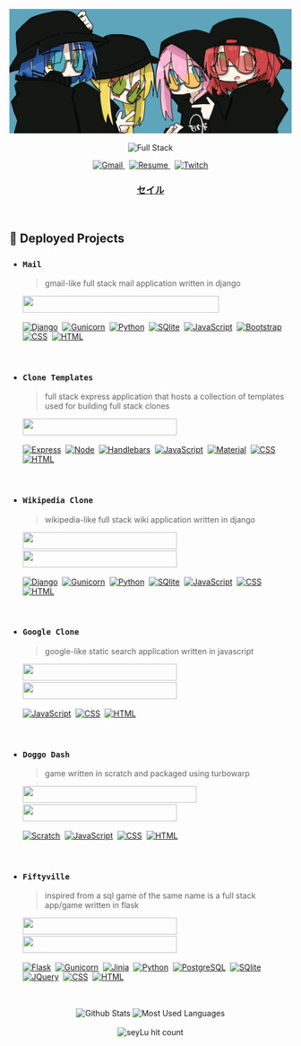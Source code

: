 ![Bocchi Banner](/static/images/all_black_stylized.jpg)

<div align="center">
    <picture>
        <source media="(prefers-color-scheme: dark)" srcset="https://readme-typing-svg.demolab.com?font=Jetbrains+Mono&weight=600&size=40&duration=3000&pause=1000&color=5DA4BA&center=true&vCenter=true&width=600&lines=Full+Stack;Python%2FDjango%2FFlask;JavaScript%2FExpress%2FReact;PHP%2FLaravel%2FJQuery">
        <img alt="Full Stack" src="https://readme-typing-svg.demolab.com?font=Jetbrains+Mono&weight=600&size=40&duration=3000&pause=1000&color=131512&center=true&vCenter=true&width=600&lines=Full+Stack;Python%2FDjango%2FFlask;JavaScript%2FExpress%2FReact;PHP%2FLaravel%2FJQuery">
    </picture>
    <p></p>
    <div>
        <a href="mailto:seyluofficial@gmail.com">
            <img alt="Gmail" src="https://img.shields.io/badge/Gmail-EA4335.svg?style=for-the-badge&logo=Gmail&logoColor=white" >
        </a>
        &nbsp;
        <a href="https://seylu.github.io/resume/mj_sabit_resume.pdf">
            <img alt="Resume" src="https://img.shields.io/badge/Resume-00A98F.svg?style=for-the-badge&logo=aboutdotme&logoColor=white">
        </a>
        &nbsp;
        <a href="https://twitch.com/seylu_dev">
            <img alt="Twitch" src="https://img.shields.io/badge/Twitch-9146FF.svg?style=for-the-badge&logo=Twitch&logoColor=white">
        </a>
    </div>
    <h3>
        <a href="https://seylu.github.io">
            セイル
        </a>
    </h3>
</div>

<br>

<a id="projects"></a>

## 🚀 Deployed Projects

- ### `Mail`

    > gmail-like full stack mail application written in django

    [<img src="https://img.shields.io/badge/View%20Deployment%20on%20PythonAnywhere-FFD43B?style=for-the-badge&logo=python&logoColor=blue" width="350" height="30">][mail-deploy-ref]

    [![][django-icon]][django-ref]&nbsp;
    [![][gunicorn-icon]][gunicorn-ref]&nbsp;
    [![][python-icon]][python-ref]&nbsp;
    [![][sqlite-icon]][sqlite-ref]&nbsp;
    [![][javascript-icon]][javascript-ref]&nbsp;
    [![][bootstrap-icon]][bootstrap-ref]&nbsp;
    [![][css-icon]][css-ref]&nbsp;
    [![][html-icon]][html-ref]&nbsp;

<br>

- ### `Clone Templates`

    > full stack express application that hosts a collection of templates used for building full stack clones

    [<img src="https://img.shields.io/badge/View%20Deployment%20on%20Render-17C987?style=for-the-badge&logo=render&logoColor=white" width="275" height="30">][clone-templates-deploy-ref]

    [![][express-icon]][express-ref]&nbsp;
    [![][node-icon]][node-ref]&nbsp;
    [![][handlebars-icon]][handlebars-ref]&nbsp;
    [![][javascript-icon]][javascript-ref]&nbsp;
    [![][material-icon]][material-ref]&nbsp;
    [![][css-icon]][css-ref]&nbsp;
    [![][html-icon]][html-ref]&nbsp;

<br>

- ### `Wikipedia Clone`

    > wikipedia-like full stack wiki application written in django

    [<img src="https://img.shields.io/badge/View%20Deployment%20on%20Heroku-430098?style=for-the-badge&logo=heroku&logoColor=white" width="275" height="30">][wikipedia-clone-deploy-ref]
    [<img src="https://img.shields.io/badge/Watch%20Demo%20on%20YouTube-FF0000?style=for-the-badge&logo=youtube&logoColor=white" width="275" height="30">][wikipedia-clone-demo-ref]

    [![][django-icon]][django-ref]&nbsp;
    [![][gunicorn-icon]][gunicorn-ref]&nbsp;
    [![][python-icon]][python-ref]&nbsp;
    [![][sqlite-icon]][sqlite-ref]&nbsp;
    [![][javascript-icon]][javascript-ref]&nbsp;
    [![][css-icon]][css-ref]&nbsp;
    [![][html-icon]][html-ref]&nbsp;

<br>

- ### `Google Clone`

    > google-like static search application written in javascript

    [<img src="https://img.shields.io/badge/View%20Deployment%20on%20Vercel-000000?style=for-the-badge&logo=vercel&logoColor=white" width="275" height="30">][google-clone-deploy-ref]
    [<img src="https://img.shields.io/badge/Watch%20Demo%20on%20YouTube-FF0000?style=for-the-badge&logo=youtube&logoColor=white" width="275" height="30">][google-clone-demo-ref]

    [![][javascript-icon]][javascript-ref]&nbsp;
    [![][css-icon]][css-ref]&nbsp;
    [![][html-icon]][html-ref]&nbsp;

<br>

- ### `Doggo Dash`

    > game written in scratch and packaged using turbowarp

    [<img src="https://img.shields.io/badge/View%20Deployment%20on%20GitHub%20Pages-222222?style=for-the-badge&logo=GitHub%20Pages&logoColor=white" width="310" height="30">][doggo-dash-deploy-ref]
    [<img src="https://img.shields.io/badge/Watch%20Demo%20on%20YouTube-FF0000?style=for-the-badge&logo=youtube&logoColor=white" width="275" height="30">][doggo-dash-demo-ref]

    [![][scratch-icon]][scratch-ref]&nbsp;
    [![][javascript-icon]][javascript-ref]&nbsp;
    [![][css-icon]][css-ref]&nbsp;
    [![][html-icon]][html-ref]&nbsp;

<br>

- ### `Fiftyville`

    > inspired from a sql game of the same name is a full stack app/game written in flask

    [<img src="https://img.shields.io/badge/View%20Deployment%20on%20Heroku-430098?style=for-the-badge&logo=heroku&logoColor=white" width="275" height="30">][fiftyville-deploy-ref]
    [<img src="https://img.shields.io/badge/Watch%20Demo%20on%20YouTube-FF0000?style=for-the-badge&logo=youtube&logoColor=white" width="275" height="30">][fiftyville-demo-ref]

    [![][flask-icon]][flask-ref]&nbsp;
    [![][gunicorn-icon]][gunicorn-ref]&nbsp;
    [![][jinja-icon]][jinja-ref]&nbsp;
    [![][python-icon]][python-ref]&nbsp;
    [![][postgres-icon]][postgres-ref]&nbsp;
    [![][sqlite-icon]][sqlite-ref]&nbsp;
    [![][jquery-icon]][jquery-ref]&nbsp;
    [![][css-icon]][css-ref]&nbsp;
    [![][html-icon]][html-ref]&nbsp;

<br>

<br>

<div align="center">
    <img height="135" alt="Github Stats" src="https://github-readme-stats-seylu.vercel.app/api?username=seylu&count_private=true&include_all_commits=true&hide=issues,stars&show_icons=true&hide_title=true&theme=react">
    <img height="135" alt="Most Used Languages" src="https://github-readme-stats-seylu.vercel.app/api/top-langs/?username=seylu&hide=procfile,batchfile,handlebars,hack,html,css&langs_count=6&exclude_repo=doggo-dash,From_Coursera,php-tutorials,github-readme-stats,seylu.github.io&layout=compact&hide_title=true&theme=react">
</div>

<br>

<div align="center">
    <img src="https://moe-counter-fork.seylu.repl.co/get/@:seylu?theme=asoul" alt="seyLu hit count">
</div>

[gmail-ref]: mailto:seyluofficial@gmail.com
[gmail-img]: https://img.shields.io/badge/Gmail-D14836?style=for-the-badge&logo=gmail&logoColor=white

<!-- Server/RunEnv-->
[wsgi-ref]: https://wsgi.readthedocs.io/en/latest/
[wsgi-img]: https://img.shields.io/badge/WSGI-FFD43B?style=for-the-badge&logo=python&logoColor=blue

[gunicorn-ref]: https://docs.gunicorn.org/en/stable/
[gunicorn-img]: https://img.shields.io/badge/Gunicorn-499848?style=for-the-badge&logo=gunicorn&logoColor=white

[node-ref]: https://nodejs.org/en/
[node-img]: https://img.shields.io/badge/Node.js-339933?style=for-the-badge&logo=nodedotjs&logoColor=white

[apache-ref]: https://httpd.apache.org/
[apache-img]: https://img.shields.io/badge/Apache-D22128?style=for-the-badge&logo=Apache&logoColor=white

<!-- Script -->
[python-ref]: https://www.python.org/
[python-img]: https://img.shields.io/badge/Python-FFD43B?style=for-the-badge&logo=python&logoColor=blue

[bash-ref]: https://www.gnu.org/software/bash/
[bash-img]: https://img.shields.io/badge/GNU%20Bash-4EAA25?style=for-the-badge&logo=GNU%20Bash&logoColor=white

[javascript-ref]: https://www.javascript.com/
[javascript-img]: https://img.shields.io/badge/JavaScript-323330?style=for-the-badge&logo=javascript&logoColor=F7DF1E

[php-ref]: https://www.php.net/
[php-img]: https://img.shields.io/badge/PHP-777BB4?style=for-the-badge&logo=php&logoColor=white

<!-- Framework -->
[django-ref]: https://www.djangoproject.com/
[django-img]: https://img.shields.io/badge/Django-092E20?style=for-the-badge&logo=django&logoColor=green

[flask-ref]: https://flask.palletsprojects.com/
[flask-img]: https://img.shields.io/badge/Flask-000000?style=for-the-badge&logo=flask&logoColor=white

[express-ref]: https://expressjs.com/
[express-img]: https://img.shields.io/badge/Express.js-000000?style=for-the-badge&logo=express&logoColor=white

[laravel-ref]: https://laravel.com/
[laravel-img]: https://img.shields.io/badge/Laravel-FF2D20?style=for-the-badge&logo=laravel&logoColor=white

<!-- Template Engine -->
[jinja-ref]: https://jinja.palletsprojects.com/
[jinja-img]: https://img.shields.io/badge/Jinja-B41717?style=for-the-badge&logo=jinja&logoColor=white

[handlebars-ref]: https://handlebarsjs.com/
[handlebars-img]: https://img.shields.io/badge/Handlebars.js-f0772b?style=for-the-badge&logo=handlebarsdotjs&logoColor=black

[twig-ref]: https://twig.symfony.com/
[twig-img]: https://img.shields.io/badge/Twig-000000?style=for-the-badge&logo=Symfony&logoColor=white

[blade-ref]: https://laravel.com/docs/blade
[blade-img]: https://img.shields.io/badge/Blade-FF2D20?style=for-the-badge&logo=laravel&logoColor=white

<!-- Database -->
[postgres-ref]: https://www.postgresql.org/
[postgres-img]: https://img.shields.io/badge/PostgreSQL-316192?style=for-the-badge&logo=postgresql&logoColor=white

[mysql-ref]: https://www.mysql.com/
[mysql-img]: https://img.shields.io/badge/MySQL-005C84?style=for-the-badge&logo=mysql&logoColor=white

[sqlite-ref]: https://www.sqlite.org/
[sqlite-img]: https://img.shields.io/badge/SQLite-07405E?style=for-the-badge&logo=sqlite&logoColor=white

<!-- Other Tools -->
[postman-ref]: https://www.postman.com/
[postman-img]: https://img.shields.io/badge/Postman-FF6C37?style=for-the-badge&logo=Postman&logoColor=white

[diagrams.net-ref]: https://app.diagrams.net/
[diagrams.net-img]: https://img.shields.io/badge/Diagrams.net-F08705?style=for-the-badge&logo=diagrams.net&logoColor=white

[pgadmin-ref]: https://www.pgadmin.org/
[pgadmin-img]: https://img.shields.io/badge/pgAdmin-316192?style=for-the-badge&logo=postgresql&logoColor=white

[phpmyadmin-ref]: https://www.phpmyadmin.net/
[phpmyadmin-img]: https://img.shields.io/badge/phpMyAdmin-6C78AF?style=for-the-badge&logo=phpmyadmin&logoColor=white

<!-- Markup -->
[html-ref]: https://html.spec.whatwg.org/multipage/
[html-img]: https://img.shields.io/badge/HTML5-E34F26?style=for-the-badge&logo=html5&logoColor=white

[markdown-ref]: https://www.markdownguide.org/
[markdown-img]: https://img.shields.io/badge/Markdown-000000?style=for-the-badge&logo=markdown&logoColor=white

[svg-ref]: https://www.w3.org/Graphics/SVG/
[svg-img]: https://img.shields.io/badge/SVG-FAA918?style=for-the-badge&logo=svg&logoColor=white

<!-- Preprocessor -->
[sass-ref]: https://sass-lang.com/dart-sass
[sass-img]: https://img.shields.io/badge/Sass-CC6699?style=for-the-badge&logo=sass&logoColor=white

[less-ref]: https://lesscss.org/
[less-img]: https://img.shields.io/badge/Less-1D365D?style=for-the-badge&logo=less&logoColor=white

<!-- Framework -->
[bootstrap-ref]: https://getbootstrap.com/
[bootstrap-img]: https://img.shields.io/badge/Bootstrap-563D7C?style=for-the-badge&logo=bootstrap&logoColor=white

[material-ref]: https://material.io/
[material-img]: https://img.shields.io/badge/material%20design-757575?style=for-the-badge&logo=material%20design&logoColor=white

<!-- Library -->
[react-ref]: https://reactjs.org/
[react-img]: https://img.shields.io/badge/React-20232A?style=for-the-badge&logo=react&logoColor=61DAFB

[redux-ref]: https://redux.js.org/
[redux-img]: https://img.shields.io/badge/Redux-593D88?style=for-the-badge&logo=redux&logoColor=white

[jquery-ref]: https://jquery.com/
[jquery-img]: https://img.shields.io/badge/jQuery-0769AD?style=for-the-badge&logo=jquery&logoColor=white

<!-- Task Runner -->
[gulp-ref]: https://gulpjs.com/
[gulp-img]: https://img.shields.io/badge/Gulp-CF4647?style=for-the-badge&logo=gulp&logoColor=white

[grunt-ref]: https://gruntjs.com/
[grunt-img]: https://img.shields.io/badge/Grunt-FAA918?style=for-the-badge&logo=grunt&logoColor=white

<!-- Package Manager -->
[npm-ref]: https://www.npmjs.com/
[npm-img]: https://img.shields.io/badge/npm-CB3837?style=for-the-badge&logo=npm&logoColor=white

[yarn-ref]: https://yarnpkg.com/
[yarn-img]: https://img.shields.io/badge/Yarn-2C8EBB?style=for-the-badge&logo=yarn&logoColor=white

<!-- Others -->
[css-ref]: https://www.w3.org/TR/CSS/

<!-- Operating System -->
[ubuntu-ref]: https://ubuntu.com/
[ubuntu-img]: https://img.shields.io/badge/Ubuntu-E95420?style=for-the-badge&logo=ubuntu&logoColor=white

[linux-ref]: https://www.linux.org/
[linux-img]: https://img.shields.io/badge/Linux-FCC624?style=for-the-badge&logo=linux&logoColor=black

[windows-ref]: https://www.microsoft.com/windows
[windows-img]: https://img.shields.io/badge/Windows-0078D6?style=for-the-badge&logo=windows&logoColor=white

<!-- Text Editor -->
[sublime-ref]: https://www.sublimetext.com/
[sublime-img]: https://img.shields.io/badge/sublime_text-%23575757.svg?&style=for-the-badge&logo=sublime-text&logoColor=important

[notepad++-ref]: https://notepad-plus-plus.org/
[notepad++-img]: https://img.shields.io/badge/Notepad++-90E59A.svg?style=for-the-badge&logo=notepad%2B%2B&logoColor=black

<!-- Integrated DevEnv -->
[vscode-ref]: https://code.visualstudio.com/
[vscode-img]: https://img.shields.io/badge/VSCode-0078D4?style=for-the-badge&logo=visual%20studio%20code&logoColor=white

[netbeans-ref]: https://netbeans.apache.org/
[netbeans-img]: https://img.shields.io/badge/netbeans-1B6AC6?style=for-the-badge&logo=apache%20netbeans%20IDE&logoColor=white

[turboc++-ref]: https://en.wikipedia.org/wiki/Turbo_C%2B%2B
[turboc++-img]: https://img.shields.io/badge/Turbo_C%2B%2B-00599C?style=for-the-badge&logo=c%2B%2B&logoColor=white

[scratch-ref]: https://scratch.mit.edu/
[scratch-img]: https://img.shields.io/badge/Scratch-4D97FF?style=for-the-badge&logo=Scratch&logoColor=white

<!-- Programming Language -->
[c-ref]: https://www.open-std.org/jtc1/sc22/wg14/
[c-img]: https://img.shields.io/badge/C-00599C?style=for-the-badge&logo=c&logoColor=white

[c++-ref]: https://isocpp.org/
[c++-img]: https://img.shields.io/badge/C%2B%2B-00599C?style=for-the-badge&logo=c%2B%2B&logoColor=white

[java-ref]: https://www.java.com/
[java-img]: https://img.shields.io/badge/Java-F80000?style=for-the-badge&logo=oracle&logoColor=black

<!-- Deployment -->
[render-ref]: https://render.com/
[render-img]: https://img.shields.io/badge/Render-17C987?style=for-the-badge&logo=render&logoColor=white

[pythonanywhere-ref]: https://www.pythonanywhere.com/
[pythonanywhere-img]: https://img.shields.io/badge/PythonAnywhere-FFD43B?style=for-the-badge&logo=python&logoColor=blue

[heroku-ref]: https://www.heroku.com/
[heroku-img]: https://img.shields.io/badge/Heroku-430098?style=for-the-badge&logo=heroku&logoColor=white

[vercel-ref]: https://vercel.com/
[vercel-img]: https://img.shields.io/badge/Vercel-000000?style=for-the-badge&logo=vercel&logoColor=white

[githubpages-ref]: https://pages.github.com/
[githubpages-img]: https://img.shields.io/badge/GitHub%20Pages-222222?style=for-the-badge&logo=GitHub%20Pages&logoColor=white

<!-- Version Control -->
[git-ref]: https://git-scm.com/
[git-img]: https://img.shields.io/badge/GIT-E44C30?style=for-the-badge&logo=git&logoColor=white

[gitkraken-ref]: https://www.gitkraken.com/
[gitkraken-img]: https://img.shields.io/badge/GitKraken-179287?style=for-the-badge&logo=GitKraken&logoColor=white

[sourcetree-ref]: https://www.sourcetreeapp.com/
[sourcetree-img]: https://img.shields.io/badge/Sourcetree-0052CC?style=for-the-badge&logo=Sourcetree&logoColor=white

[mail-deploy-ref]: https://seylu.pythonanywhere.com/login/admin

[clone-templates-deploy-ref]: https://clone-templates.onrender.com/

[wikipedia-clone-deploy-ref]: https://wikipedia-clone-seylu.herokuapp.com/
[wikipedia-clone-demo-ref]: https://youtu.be/KSov2QSPx4s

[google-clone-deploy-ref]: https://google-clone-seylu.vercel.app/
[google-clone-demo-ref]: https://youtu.be/FYXgJcMr4YQ

[doggo-dash-deploy-ref]: https://seylu.github.io/doggo-dash/
[doggo-dash-demo-ref]: https://youtu.be/kXCYEwcMD8I

[fiftyville-deploy-ref]: https://fiftyville.herokuapp.com/
[fiftyville-demo-ref]: https://youtu.be/l2aBCjvdwhM

[pythonanywhere-deploy-img]: https://img.shields.io/badge/View%20Deployment%20on%20PythonAnywhere-FFD43B?style=for-the-badge&logo=python&logoColor=blue
[render-deploy-img]: https://img.shields.io/badge/View%20Deployment%20on%20Render-17C987?style=for-the-badge&logo=render&logoColor=white
[heroku-deploy-img]: https://img.shields.io/badge/View%20Deployment%20on%20Heroku-430098?style=for-the-badge&logo=heroku&logoColor=white
[vercel-deploy-deploy-img]: https://img.shields.io/badge/View%20Deployment%20on%20Vercel-000000?style=for-the-badge&logo=vercel&logoColor=white
[githubpages-deploy-img]: https://img.shields.io/badge/View%20Deployment%20on%20GitHub%20Pages-222222?style=for-the-badge&logo=GitHub%20Pages&logoColor=white

[youtube-demo-img]: https://img.shields.io/badge/Watch%20Demo%20on%20YouTube-FF0000?style=for-the-badge&logo=youtube&logoColor=white

<!-- Backend Framework -->
[django-icon]: /static/svg/technologies/django.svg "Django"
[flask-icon]: /static/svg/technologies/flask.svg "Flask"
[express-icon]: /static/svg/technologies/express.svg "Express"

<!-- Server/RunEnv -->
[gunicorn-icon]: /static/svg/technologies/gunicorn.svg "Gunicorn"
[node-icon]: /static/svg/technologies/node.svg "Node"

<!-- Backend Scripting -->
[python-icon]: /static/svg/technologies/python.svg "Python"
[javascript-icon]: /static/svg/technologies/javascript.svg "JavaScript"

<!-- Template Engine -->
[jinja-icon]: /static/svg/technologies/jinja.svg "Jinja"
[handlebars-icon]: /static/svg/technologies/handlebars.svg "Handlebars"

<!-- Database -->
[postgres-icon]: /static/svg/technologies/postgres.svg "PostgreSQL"
[sqlite-icon]: /static/svg/technologies/sqlite.svg "SQlite"

<!-- Frontend Framework -->
[bootstrap-icon]: /static/svg/technologies/bootstrap.svg "Bootstrap"
[material-icon]: /static/svg/technologies/material.svg "Material"

<!-- Frontend Library -->
[jquery-icon]: /static/svg/technologies/jquery.svg "JQuery"

<!-- Frontend -->
[css-icon]: /static/svg/technologies/css.svg "CSS"
[html-icon]: /static/svg/technologies/html.svg "HTML"

<!-- Others -->
[scratch-icon]: /static/svg/technologies/scratch.svg "Scratch"


